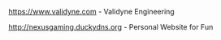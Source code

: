 https://www.validyne.com - Validyne Engineering 

http://nexusgaming.duckydns.org - Personal Website for Fun
